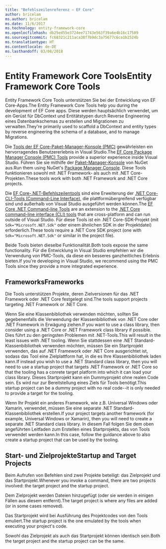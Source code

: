 ```yaml
---
title: "Befehlszeilenreferenz – EF Core"
author: bricelam
ms.author: bricelam
ms.date: 11/6/2017
ms.technology: entity-framework-core
ms.openlocfilehash: db25ed55e3724ee71743e563f39a6e4b16c17589
ms.sourcegitcommit: fc68321c211aca38f7b9dc3a75677c6ca1b2524b
ms.translationtype: HT
ms.contentlocale: de-DE
ms.lasthandoff: 03/08/2018
---
```

<a name="entity-framework-core-tools"></a><span data-ttu-id="1be04-102">Entity Framework Core Tools</span><span class="sxs-lookup"><span data-stu-id="1be04-102">Entity Framework Core Tools</span></span>
===========================
<span data-ttu-id="1be04-103">Entity Framework Core Tools unterstützen Sie bei der Entwicklung von EF Core-Apps.</span><span class="sxs-lookup"><span data-stu-id="1be04-103">The Entity Framework Core Tools help you during the development of EF Core apps.</span></span> <span data-ttu-id="1be04-104">Diese werden hauptsächlich verwendet, um ein Gerüst für DbContext und Entitätstypen durch Reverse Engineering eines Datenbankschemas zu erstellen und Migrationen zu verwalten.</span><span class="sxs-lookup"><span data-stu-id="1be04-104">They're primarily used to scaffold a DbContext and entity types by reverse engineering the schema of a database, and to manage Migrations.</span></span>

<span data-ttu-id="1be04-105">Die [Tools der EF Core-Paket-Manager-Konsole (PMC)][1] gewährleisten ein hervorragendes Benutzererlebnis in Visual Studio.</span><span class="sxs-lookup"><span data-stu-id="1be04-105">The [EF Core Package Manager Console (PMC) Tools][1] provide a superior experience inside Visual Studio.</span></span> <span data-ttu-id="1be04-106">Führen Sie sie mithilfe der [Paket-Manager-Konsole][2] von NuGet aus.</span><span class="sxs-lookup"><span data-stu-id="1be04-106">Run them using NuGet's [Package Manager Console][2].</span></span> <span data-ttu-id="1be04-107">Diese Tools funktionieren sowohl mit .NET Framework- als auch mit .NET Core-Projekten.</span><span class="sxs-lookup"><span data-stu-id="1be04-107">These tools work with both .NET Framework and .NET Core projects.</span></span>

<span data-ttu-id="1be04-108">Die [EF Core-.NET-Befehlszeilentools][3] sind eine Erweiterung der [.NET Core-CLI-Tools (Command-Line Interface)][4], die plattformübergreifend verfügbar sind und außerhalb von Visual Studio ausgeführt werden können.</span><span class="sxs-lookup"><span data-stu-id="1be04-108">The [EF Core .NET Command-line Tools][3] are an extension to the [.NET Core command-line interface (CLI) tools][4] that are cross-platform and can run outside of Visual Studio.</span></span> <span data-ttu-id="1be04-109">Für diese Tools ist ein .NET Core-SDK-Projekt (mit `Sdk="Microsoft.NET.Sdk"` oder einem ähnlichen SDK in der Projektdatei) erforderlich.</span><span class="sxs-lookup"><span data-stu-id="1be04-109">These tools require a .NET Core SDK project (one with `Sdk="Microsoft.NET.Sdk"` or similar in the project file).</span></span>

<span data-ttu-id="1be04-110">Beide Tools bieten dieselbe Funktionalität.</span><span class="sxs-lookup"><span data-stu-id="1be04-110">Both tools expose the same functionality.</span></span> <span data-ttu-id="1be04-111">Für die Entwicklung in Visual Studio empfehlen wir die Verwendung von PMC-Tools, da diese ein besseres ganzheitliches Erlebnis bieten.</span><span class="sxs-lookup"><span data-stu-id="1be04-111">If you're developing in Visual Studio, we recommend using the PMC Tools since they provide a more integrated experience.</span></span>

<a name="frameworks"></a><span data-ttu-id="1be04-112">Frameworks</span><span class="sxs-lookup"><span data-stu-id="1be04-112">Frameworks</span></span>
----------
<span data-ttu-id="1be04-113">Die Tools unterstützen Projekte, deren Zielversionen für das .NET Framework oder .NET Core festgelegt sind.</span><span class="sxs-lookup"><span data-stu-id="1be04-113">The tools support projects targeting .NET Framework or .NET Core.</span></span>

<span data-ttu-id="1be04-114">Wenn Sie eine Klassenbibliothek verwenden möchten, sollten Sie gegebenenfalls die Verwendung der Klassenbibliothek von .NET Core oder .NET Framework in Erwägung ziehen.</span><span class="sxs-lookup"><span data-stu-id="1be04-114">If you want to use a class library, then consider using a .NET Core or .NET Framework class library if possible.</span></span> <span data-ttu-id="1be04-115">Dies führt zu den geringsten Problemen mit .NET-Tools.</span><span class="sxs-lookup"><span data-stu-id="1be04-115">This will result in the least issues with .NET tooling.</span></span> <span data-ttu-id="1be04-116">Wenn Sie stattdessen eine .NET Standard-Klassenbibliothek verwenden möchten, müssen Sie ein Startprojekt verwenden, das auf .NET Framework oder .NET Core ausgerichtet ist, sodass das Tool eine Zielplattform hat, in die es Ihre Klassenbibliothek laden kann.</span><span class="sxs-lookup"><span data-stu-id="1be04-116">If instead you wish to use a .NET Standard class library, then you will need to use a startup project that targets .NET Framework or .NET Core so that the tooling has a conrete target platform into which it can load your class library.</span></span> <span data-ttu-id="1be04-117">Dieses Startprojekt kann ein Dummyprojekt ohne realen Code sein. Es wird nur zur Bereitstellung eines Ziels für Tools benötigt.</span><span class="sxs-lookup"><span data-stu-id="1be04-117">This startup project can be a dummy project with no real code--it is only needed to provide a target for the tooling.</span></span>

<span data-ttu-id="1be04-118">Wenn Ihr Projekt ein anderes Framework, wie z.B. Universal Windows oder Xamarin, verwendet, müssen Sie eine separate .NET Standard-Klassenbibliothek erstellen.</span><span class="sxs-lookup"><span data-stu-id="1be04-118">If your project targets another framework (for example, Universal Windows or Xamarin), then you will need to create a separate .NET Standard class library.</span></span> <span data-ttu-id="1be04-119">In diesem Fall folgen Sie dem oben angeführten Leitfaden zum Erstellen eines Startprojekts, das von Tools verwendet werden kann.</span><span class="sxs-lookup"><span data-stu-id="1be04-119">In this case, follow the guidance above to also create a startup project that can be used by the tooling.</span></span>

<a name="startup-and-target-projects"></a><span data-ttu-id="1be04-120">Start- und Zielprojekte</span><span class="sxs-lookup"><span data-stu-id="1be04-120">Startup and Target Projects</span></span>
---------------------------
<span data-ttu-id="1be04-121">Beim Aufrufen von Befehlen sind zwei Projekte beteiligt: das Zielprojekt und das Startprojekt.</span><span class="sxs-lookup"><span data-stu-id="1be04-121">Whenever you invoke a command, there are two projects involved: the target project and the startup project.</span></span>

<span data-ttu-id="1be04-122">Dem Zielprojekt werden Dateien hinzugefügt (oder sie werden in einigen Fällen aus diesem entfernt).</span><span class="sxs-lookup"><span data-stu-id="1be04-122">The target project is where any files are added (or in some cases removed).</span></span>

<span data-ttu-id="1be04-123">Das Startprojekt wird bei Ausführung des Projektcodes von den Tools emuliert.</span><span class="sxs-lookup"><span data-stu-id="1be04-123">The startup project is the one emulated by the tools when executing your project's code.</span></span>

<span data-ttu-id="1be04-124">Sowohl das Zielprojekt als auch das Startprojekt können identisch sein.</span><span class="sxs-lookup"><span data-stu-id="1be04-124">Both the target project and the startup project can be the same.</span></span>


  [1]: powershell.md
  [2]: https://docs.microsoft.com/nuget/tools/package-manager-console
  [3]: dotnet.md
  [4]: https://docs.microsoft.com/dotnet/core/tools/
